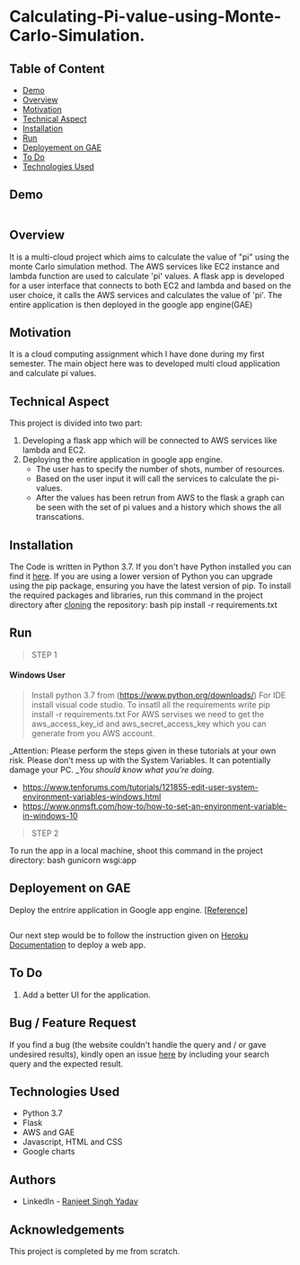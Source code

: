 # Calculating-Pi-value-using-Monte-Carlo-Simulation.
## Table of Content
  * [Demo](#demo)
  * [Overview](#overview)
  * [Motivation](#motivation)
  * [Technical Aspect](#technical-aspect)
  * [Installation](#installation)
  * [Run](#run)
  * [Deployement on GAE](#deployement-on-gae)
  * [To Do](#to-do)
  * [Technologies Used](#technologies-used)



## Demo
[![]()]()

## Overview
It is a multi-cloud project which aims to calculate the value of "pi" using the monte Carlo simulation method. The AWS services like EC2 instance and lambda function are used to calculate 'pi' values. A flask app is developed for a user interface that connects to both EC2 and lambda and based on the user choice, it calls the AWS services and calculates the value of 'pi'. The entire application  is then deployed in the google app engine(GAE)

## Motivation
It is a cloud computing assignment which I have done during my first semester. The main object here was to developed multi cloud application and calculate pi values. 

## Technical Aspect
This project is divided into two part:
1. Developing a flask app which will be connected to AWS services like lambda and EC2.
2. Deploying the entire application in google app engine.
    - The user has to specify the number of shots, number of resources.
    - Based on the user input it will call the services to calculate the pi-values.
    - After the values has been retrun from AWS to the flask a graph can be seen with the set of pi values and a history which shows the all transcations.

## Installation
The Code is written in Python 3.7. If you don't have Python installed you can find it [here](https://www.python.org/downloads/). If you are using a lower version of Python you can upgrade using the pip package, ensuring you have the latest version of pip. To install the required packages and libraries, run this command in the project directory after [cloning](https://www.howtogeek.com/451360/how-to-clone-a-github-repository/) the repository:
bash
pip install -r requirements.txt


## Run
> STEP 1
#### Windows User
> Install python 3.7 from (https://www.python.org/downloads/)
> For IDE install visual code studio.
> To insatll all the requirements write pip install -r requirements.txt
> For AWS servises we need to get the aws_access_key_id and aws_secret_access_key which you can generate from you AWS account. 

_Attention: Please perform the steps given in these tutorials at your own risk. Please don't mess up with the System Variables. It can potentially damage your PC. __You should know what you're doing_. 
- https://www.tenforums.com/tutorials/121855-edit-user-system-environment-variables-windows.html
- https://www.onmsft.com/how-to/how-to-set-an-environment-variable-in-windows-10

> STEP 2

To run the app in a local machine, shoot this command in the project directory:
bash
gunicorn wsgi:app


## Deployement on GAE
Deploy the entrire application in Google app engine. [[Reference](https://lamda11050.ew.r.appspot.com/)]

![]()

Our next step would be to follow the instruction given on [Heroku Documentation](https://devcenter.heroku.com/articles/getting-started-with-python) to deploy a web app.




## To Do
1. Add a better UI for the application.

## Bug / Feature Request
If you find a bug (the website couldn't handle the query and / or gave undesired results), kindly open an issue [here](https://github.com/Ranjeet178/Calculating-Pi-value-using-Monte-Carlo-Simulation/issues/new) by including your search query and the expected result.

## Technologies Used
- Python 3.7
- Flask
- AWS and GAE
- Javascript, HTML and CSS
- Google charts

## Authors
- LinkedIn - [Ranjeet Singh Yadav](https://www.linkedin.com/in/ranjeet-singh-yadav-b5183b118/)

## Acknowledgements
This project is completed by me from scratch.
